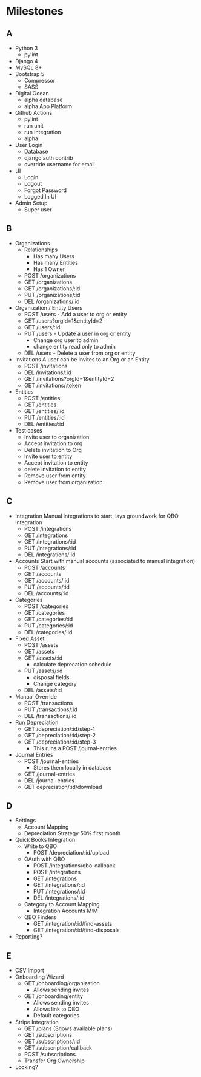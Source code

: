 # Milestones

## A

- Python 3
  - pylint
- Django 4
- MySQL 8+
- Bootstrap 5
  - Compressor
  - SASS
- Digital Ocean
  - alpha database
  - alpha App Platform
- Github Actions
  - pylint
  - run unit
  - run integration
  - alpha
- User Login
  - Database
  - django auth contrib
  - override username for email
- UI
  - Login
  - Logout
  - Forgot Password
  - Logged In UI
- Admin Setup
  - Super user

## B

- Organizations
  - Relationships
    - Has many Users
    - Has many Entities
    - Has 1 Owner
  - POST /organizations
  - GET /organizations
  - GET /organizations/:id
  - PUT /organizations/:id
  - DEL /organizations/:id
- Organization / Entity Users
  - POST /users - Add a user to org or entity
  - GET /users?orgId=1&entityId=2
  - GET /users/:id
  - PUT /users - Update a user in org or entity
    - Change org user to admin
    - change entity read only to admin
  - DEL /users - Delete a user from org or entity
- Invitations
  A user can be invites to an Org or an Entity
  - POST /invitations
  - DEL /invitations/:id
  - GET /invitations?orgId=1&entityId=2
  - GET /invitations/:token
- Entities
  - POST /entities
  - GET /entities
  - GET /entities/:id
  - PUT /entities/:id
  - DEL /entities/:id
- Test cases
  - Invite user to organization
  - Accept invitation to org
  - Delete invitation to Org
  - Invite user to entity
  - Accept invitation to entity
  - delete invitation to entity
  - Remove user from entity
  - Remove user from organization

## C

- Integration
  Manual integrations to start, lays groundwork for QBO integration
  - POST /integrations
  - GET /integrations
  - GET /integrations/:id
  - PUT /integrations/:id
  - DEL /integrations/:id
- Accounts
  Start with manual accounts (associated to manual integration)
  - POST /accounts
  - GET /accounts
  - GET /accounts/:id
  - PUT /accounts/:id
  - DEL /accounts/:id
- Categories
  - POST /categories
  - GET /categories
  - GET /categories/:id
  - PUT /categories/:id
  - DEL /categories/:id
- Fixed Asset
  - POST /assets
  - GET /assets
  - GET /assets/:id
    - calculate deprecation schedule
  - PUT /assets/:id
    - disposal fields
    - Change category
  - DEL /assets/:id
- Manual Override
  - POST /transactions
  - PUT /transactions/:id
  - DEL /transactions/:id
- Run Depreciation
  - GET /depreciation/:id/step-1
  - GET /depreciation/:id/step-2
  - GET /depreciation/:id/step-3
    - This runs a POST /journal-entries
- Journal Entries
  - POST /journal-entries
    - Stores them locally in database
  - GET /journal-entries
  - DEL /journal-entries
  - GET depreciation/:id/download

## D

- Settings
  - Account Mapping
  - Depreciation Strategy 50% first month
- Quick Books Integration
  - Write to QBO
    - POST /depreciation/:id/upload
  - OAuth with QBO
    - POST /integrations/qbo-callback
    - POST /integrations
    - GET /integrations
    - GET /integrations/:id
    - PUT /integrations/:id
    - DEL /integrations/:id
  - Category to Account Mapping
    - Integration Accounts M:M
  - QBO Finders
    - GET /integration/:id/find-assets
    - GET /integration/:id/find-disposals
- Reporting?

## E

- CSV Import
- Onboarding Wizard
  - GET /onboarding/organization
    - Allows sending invites
  - GET /onboarding/entity
    - Allows sending invites
    - Allows link to QBO
    - Default categories
- Stripe Integration
  - GET /plans (Shows available plans)
  - GET /subscriptions
  - GET /subscriptions/:id
  - GET /subscription/callback
  - POST /subscriptions
  - Transfer Org Ownership
- Locking?
